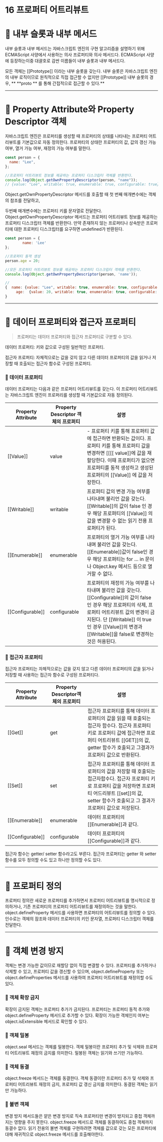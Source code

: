# 16 프로퍼티 어트리뷰트

# 📕 내부 슬롯과 내부 메서드

내부 슬롯과 내부 메서드는 자바스크립트 엔진의 구현 알고리즘을 설명하기 위해 ECMAScript 사양에서 사용하는 의사 프로퍼티와 의사 메서드다. ECMAScript 사양에 등장하는이중 대괄호로 감싼 이름들이 내부 슬롯과 내부 메서드다.

모든 객체는 [[Prototype]] 이라는 내부 슬롯을 갖는다. 내부 슬롯은 자바스크립트 엔진의 내부 로직이므로 원칙적으로 직접 접근할 수 없지만 [[Prototype]] 내부 슬롯의 경우, ** \*\*proto ** 를 통해 간접적으로 접근할 수 있다.\*\*

---

# 📕 Property Attribute와 Property Descriptor 객체

자바스크립트 엔진은 프로퍼티를 생성할 때 프로퍼티의 상태를 나타내는 프로퍼티 어트리뷰트를 기본값으로 자동 정의한다. 프로퍼티의 상태란 프로퍼티의 값, 값의 갱신 가능 여부, 열거 가능 여부, 재정의 가능 여부를 말한다.

```jsx
const person = {
  name: "Lee",
};

//프로퍼티 어트리뷰트 정보를 제공하는 프로퍼티 디스크립터 객체를 반환한다.
console.log(Object.getOwnPropertyDescriptor(person, "name"));
// {value: "Lee", writable: true, enumerable: true, configurable: true}
```

Object.getOwnPropertyDescriptor 메서드를 호출할 때 첫 번째 매개변수에는 객체의 참조를 전달하고,

두번째 매개변수에는 프로퍼티 키를 문자열로 전달한다. Object.getOwnPropertyDescriptor 메서드는 프로퍼티 어트리뷰트 정보를 제공하는 프로퍼티 디스크립터 객체를 반환한다. 만약 존재하지 않는 프로퍼티나 상속받은 프로퍼티에 대한 프로퍼티 디스크립터를 요구하면 undefined가 반환된다.

```jsx
const person = {
		name: 'Lee'
};

//프로퍼티 동적 생성
person.age = 20;

//모든 프로퍼티 어트리뷰트 정보를 제공하는 프로퍼티 디스크립터 객체를 반환한다.
console.log(Object.getOwnPropertyDescriptor(person, 'name'));

//
{  name: {value: "Lee", writable: true, enumerable: true, configurable: true},
	 age:  {value: 20, writable: true, enumerable: true, configurable: true}
}

```

---

# 📕 데이터 프로퍼티와 접근자 프로퍼티

> 프로퍼티는 데이터 프로퍼티와 접근자 프로퍼티로 구분할 수 있다.

데이터 프로퍼티: 키와 값으로 구성된 일반적인 프로퍼티.

접근자 프로퍼티: 자체적으로는 값을 갖지 않고 다른 데이터 프로퍼티의 값을 읽거나 저장할 때 호출되는 접근자 함수로 구성된 프로퍼티.

### 🔖 데이터 프로퍼티

데이터 프로퍼티는 다음과 같은 프로퍼티 어트리뷰트를 갖는다. 이 프로퍼티 어트리뷰트는 자바스크립트 엔진이 프로퍼리를 생성할 때 기본값으로 자동 정의된다.

| Property Attribute | Property Descriptor 객체의 프로퍼티 | 설명                                                                                                                                                                                                                                                              |
| ------------------ | ----------------------------------- | ----------------------------------------------------------------------------------------------------------------------------------------------------------------------------------------------------------------------------------------------------------------- |
| [[Value]]          | value                               | - 프로퍼티 키를 통해 프로퍼티 값에 접근하면 반환되는 값이다. 프로퍼티 키를 통해 프로퍼티 값을 변경하면 [[[[ value]]에 값을 재할당한다. 이때 프로퍼티가 없으면 프로퍼티를 동적 생성하고 생성된 프로퍼티의 [[Value]] 에 값을 저장한다.                              |
| [[Writable]]       | writable                            | 프로퍼티 값의 변경 가능 여부를 나타내며 불리언 값을 갖는다. [[Writable]]의 값이 false 인 경우 해당 프로퍼티의 [[Value]] 의 값을 변경할 수 없는 읽기 전용 프로퍼티가 된다.                                                                                         |
| [[Enumerable]]     | enumerable                          | 프로퍼티의 열거 가능 여부를 나타내며 불리언 값을 갖는다.[[Enumerable]]값이 false인 경우 해당 프로퍼티는 for … in 문이나 Object.key 메서드 등으로 열거할 수 없다.                                                                                                  |
| [[Configurable]]   | configurable                        | 프로퍼티의 재정의 가능 여부를 나타내며 불리언 값을 갖는다. [[Configurable]]의 값이 false 인 경우 해당 프로퍼티의 삭제, 프로퍼티 어트리뷰트 값의 변경이 금지된다. 단 [[Writable]] 이 true인 경우 [[Value]]의 변경과 [[Writable]]을 false로 변경하는 것은 허용된다. |

### 🔖 접근자 프로퍼티

접근자 프로퍼티는 자체적으로는 값을 갖지 않고 다른 데이터 프로퍼티의 값을 읽거나 저장할 때 사용하는 접근자 함수로 구성된 프로퍼티다.

| Property Attribute | Property Descriptor객체의 프로퍼티 | 설명                                                                                                                                                                                                                    |
| ------------------ | ---------------------------------- | ----------------------------------------------------------------------------------------------------------------------------------------------------------------------------------------------------------------------- |
| [[Get]]            | get                                | 접근자 프로퍼티를 통해 데이터 프로퍼티의 값을 읽을 때 호출되는 접근자 함수다. 접근자 프로퍼티 키로 프로퍼티 값에 접근하면 프로퍼티 어트리뷰트 [[GET]]의 값, getter 함수가 호출되고 그결과가 프로퍼티 값으로 반환된다.   |
| [[Set]]            | set                                | 접근자 프로퍼티를 통해 데이터 프로퍼티의 값을 저장할 때 호출되는 접근자합수다. 접근자 프로퍼티 키로 프로퍼티 값을 저장하면 프로퍼티 어드리뷰트 [[set]]의 값, setter 함수가 호출되고 그 결과가 프로퍼티 값으로 저장된다. |
| [[Enumerable]]     | enumerable                         | 데이터 프로퍼티의 [[Enumerable]]과 같다.                                                                                                                                                                                |
| [[Configurable]]   | configurable                       | 데이터 프로퍼티의 [[Configurable]]과 같다.                                                                                                                                                                              |

접근자 함수는 getter/ setter 함수라고도 부른다. 접근자 프로퍼티는 getter 와 setter 함수를 모두 정의할 수도 있고 하나만 정의할 수도 있다.

---

# 📕 프로퍼티 정의

프로퍼티 정의란 새로운 프로퍼티를 추가하면서 프로퍼티 어트리뷰트를 명시적으로 정의하거나, 기존 프로퍼티의 프로퍼티 어트리뷰트를 재정의하는 것을 말한다. object.defineProperty 메서드를 사용하면 프로퍼티의 어트리뷰트를 정의할 수 있다. 인수로는 객체의 잠조와 데이터 프로퍼티의 키인 문자열, 프로퍼티 디스크립터 객체를 전달한다.

---

# 📕 객체 변경 방지

객체는 변경 가능한 값이므로 재할당 없이 직접 변결할 수 있다. 프로퍼티를 추가하거나 삭제할 수 있고, 프로퍼티 값을 갱신할 수 있으며, object.defineProperty 또는 object.defineProperties 메서드를 사용하여 프로퍼티 어트리뷰트를 재정의할 수도 있다.

### 🔖 객체 확장 금지

확장이 금지된 객체는 프로퍼티 추가가 금지된다. 프로퍼티는 프로퍼티 동적 추가와 object.defineProperty 메서드로 추가할 수 있다. 확장이 가능한 객체인지 여부는 object.isExtensible 메서드로 확인할 수 있다.

### 🔖 객체 밀봉

object.seal 메서드는 객체를 밀봉한다. 객체 밀봉이란 프로퍼티 추가 및 삭제와 프로퍼티 어트리뷰트 재정의 금지를 의미한다. 밀봉된 객체는 읽기와 쓰기만 가능하다.

### 🔖 객체 동결

object.freeze 메서드는 객체를 동결한다. 객체 동결이란 프로퍼티 추가 및 삭제와 프로퍼티 어트리뷰트 재정의 금지, 프로퍼티 값 갱신 금지를 의미한다. 동결된 객체는 읽기만 가능하다.

### 🔖 불변 객체

변경 방지 메서드들은 얕은 변경 방지로 직속 프로퍼티만 변경이 방지되고 중첩 객체까지는 영향을 주지 못한다. object.freeze 메서드로 객체를 동결하여도 중첩 객체까지 동결수 없다. 읽기 전용의 불변 객체를 구현하려면 객체를 값으로 갖는 모든 프로퍼티에 대해 재귀적으로 object.freeze 메서드를 호출해야한다.
